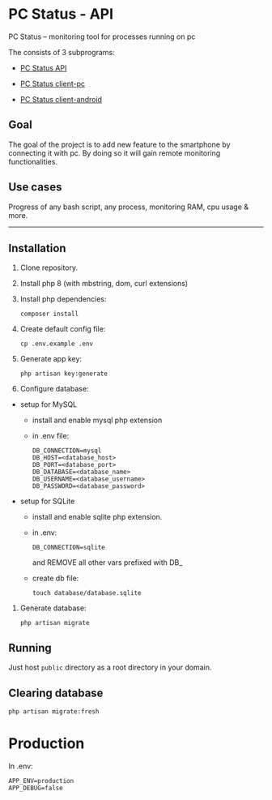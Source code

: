 # PC Status - API

PC Status – monitoring tool for processes running on pc

The consists of 3 subprograms:

- [PC Status API](https://github.com/pawelhanusik/PCStatus-api)

- [PC Status client-pc](https://github.com/pawelhanusik/PCStatus-client-pc)

- [PC Status client-android](https://github.com/pawelhanusik/PCStatus-client-android)

## Goal

The goal of the project is to add new feature to the smartphone by connecting it with pc. By doing so it will gain remote monitoring functionalities.

## Use cases

Progress of any bash script, any process, monitoring RAM, cpu usage & more.

---

## Installation

1. Clone repository.

1. Install php 8 (with mbstring, dom, curl extensions)

1. Install php dependencies:

    ```
    composer install
    ```

1. Create default config file:

    ```
    cp .env.example .env
    ```

1. Generate app key:

    ```
    php artisan key:generate
    ```

1. Configure database:

- setup for MySQL

    - install and enable mysql php extension

    - in .env file: 
        ```
        DB_CONNECTION=mysql
        DB_HOST=<database_host>
        DB_PORT=<database_port>
        DB_DATABASE=<database_name>
        DB_USERNAME=<database_username>
        DB_PASSWORD=<database_password>
        ```

- setup for SQLite

    - install and enable sqlite php extension.

    - in .env:

        ```
        DB_CONNECTION=sqlite
        ```

        and REMOVE all other vars prefixed with DB_

    - create db file:
        
        ```
        touch database/database.sqlite
        ```

1. Generate database:

    ```
    php artisan migrate
    ```

## Running

Just host `public` directory as a root directory in your domain.

## Clearing database

```
php artisan migrate:fresh
```

# Production

In .env:

```
APP_ENV=production
APP_DEBUG=false
```
